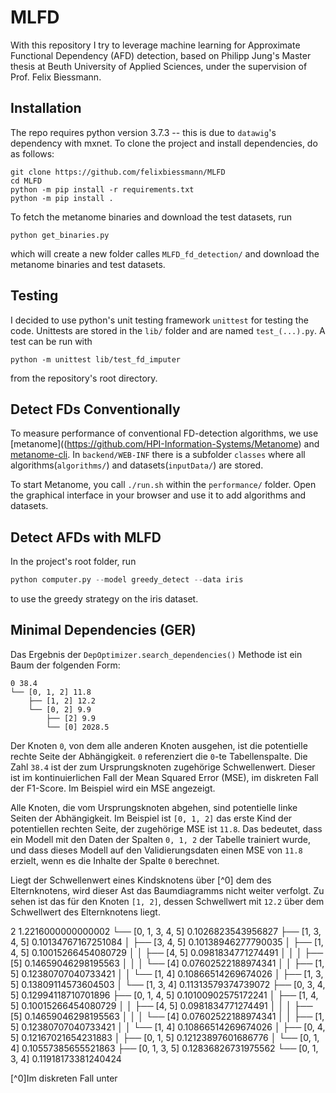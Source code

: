 # MLFD
With this repository I try to leverage machine learning for Approximate Functional Dependency (AFD) detection, based on Philipp Jung's Master thesis at Beuth University of Applied Sciences, under the supervision of Prof. Felix Biessmann.

## Installation
The repo requires python version 3.7.3 -- this is due to `datawig`'s dependency with mxnet.
To clone the project and install dependencies, do as follows:

```
git clone https://github.com/felixbiessmann/MLFD
cd MLFD
python -m pip install -r requirements.txt
python -m pip install .
```

To fetch the metanome binaries and download the test datasets, run

```
python get_binaries.py
```

which will create a new folder calles `MLFD_fd_detection/` and download the metanome binaries and test datasets.

## Testing
I decided to use python's unit testing framework `unittest` for testing the code. Unittests are stored in the `lib/` folder and are named `test_(...).py`. A test can be run with

```
python -m unittest lib/test_fd_imputer
```

from the repository's root directory.

## Detect FDs Conventionally
To measure performance of conventional FD-detection algorithms, we use [metanome]((https://github.com/HPI-Information-Systems/Metanome) and [metanome-cli](https://github.com/sekruse/metanome-cli). In `backend/WEB-INF` there is a subfolder `classes` where all algorithms(`algorithms/`) and datasets(`inputData/`) are stored.

To start Metanome, you call `./run.sh` within the `performance/` folder. Open the graphical interface in your browser and use it to add algorithms and datasets.

## Detect AFDs with MLFD
In the project's root folder, run
```python
python computer.py --model greedy_detect --data iris
```
to use the greedy strategy on the iris dataset.

## Minimal Dependencies (GER)

Das Ergebnis der `DepOptimizer.search_dependencies()` Methode ist ein Baum der folgenden Form:

```
0 38.4
└── [0, 1, 2] 11.8
    ├── [1, 2] 12.2
    └── [0, 2] 9.9
        ├── [2] 9.9
        └── [0] 2028.5
```
Der Knoten `0`, von dem alle anderen Knoten ausgehen, ist die potentielle rechte Seite der Abhängigkeit. `0` referenziert die `0`-te Tabellenspalte. Die Zahl `38.4` ist der zum Ursprungsknoten zugehörige Schwellenwert. Dieser ist im kontinuierlichen Fall der Mean Squared Error (MSE), im diskreten Fall der F1-Score. Im Beispiel wird ein MSE angezeigt.

Alle Knoten, die vom Ursprungsknoten abgehen, sind potentielle linke Seiten der Abhängigkeit. Im Beispiel ist `[0, 1, 2]` das erste Kind der potentiellen rechten Seite, der zugehörige MSE ist `11.8`. Das bedeutet, dass ein Modell mit den Daten der Spalten `0, 1, 2` der Tabelle trainiert wurde, und dass dieses Modell auf den Validierungsdaten einen MSE von `11.8` erzielt, wenn es die Inhalte der Spalte `0` berechnet.

Liegt der Schwellenwert eines Kindsknotens über [^0] dem des Elternknotens, wird dieser Ast das Baumdiagramms nicht weiter verfolgt. Zu sehen ist das für den Knoten `[1, 2]`, dessen Schwellwert mit `12.2` über dem Schwellwert des Elternknotens liegt.

2        1.2216000000000002
└── [0, 1, 3, 4, 5] 0.1026823543956827
    ├── [1, 3, 4, 5] 0.10134767167251084
    │   ├── [3, 4, 5] 0.10138946277790035
    │   ├── [1, 4, 5] 0.10015266454080729
    │   │   ├── [4, 5] 0.0981834771274491
    │   │   │   ├── [5] 0.14659046298195563
    │   │   │   └── [4] 0.07602522188974341
    │   │   ├── [1, 5] 0.12380707040733421
    │   │   └── [1, 4] 0.10866514269674026
    │   ├── [1, 3, 5] 0.13809114573604503
    │   └── [1, 3, 4] 0.11313579374739072
    ├── [0, 3, 4, 5] 0.12994118710701896
    ├── [0, 1, 4, 5] 0.10100902575172241
    │   ├── [1, 4, 5] 0.10015266454080729
    │   │   ├── [4, 5] 0.0981834771274491
    │   │   │   ├── [5] 0.14659046298195563
    │   │   │   └── [4] 0.07602522188974341
    │   │   ├── [1, 5] 0.12380707040733421
    │   │   └── [1, 4] 0.10866514269674026
    │   ├── [0, 4, 5] 0.12167021654231883
    │   ├── [0, 1, 5] 0.12123897601686776
    │   └── [0, 1, 4] 0.10557385655521863
    ├── [0, 1, 3, 5] 0.12836826731975562
    └── [0, 1, 3, 4] 0.11918173381240424


[^0]Im diskreten Fall unter
